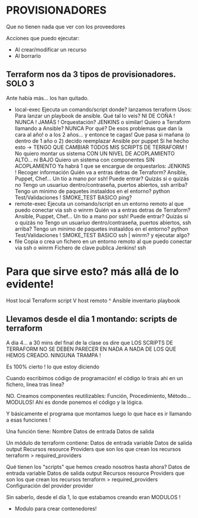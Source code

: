 # PROVISIONADORES

Que no tienen nada que ver con los proveedores

Acciones que puedo ejecutar:
- Al crear/modificar un recurso
- Al borrarlo

## Terraform nos da 3 tipos de provisionadores. SOLO 3

Ante había más... los han quitado.

- local-exec        Ejecuta un comando/script donde? lanzamos terraform 
                    Usos:
                        Para lanzar un playbook de ansible. Qué tal lo veis?    NI DE COÑA ! NUNCA ! JAMÁS !
                            Orquestación? JENKINS o similar!
                            Quiero a Terraform llamando a Ansible? NUNCA
                                Por qué?
                                    De esos problemas que dan la cara al año! o a los 2 años... y entonce te cagas!
                                    Que pasa si mañana (o dentro de 1 año o 2) decido reemplazar Ansible por puppet
                                    Si he hecho esto -> TENGO QUE CAMBIAR TODOS MIS SCRIPTS DE TERRAFORM !
                            No quiero montar us sistema CON UN NIVEL DE ACOPLAMIENTO ALTO... ni BAJO
                            Quiero un sistema con componentes SIN ACOPLAMIENTO
                            Ya habrá 1 que se encargue de orquestarlos: JENKINS !
                        Recoger información
                        Quién va a entras detras de Terraform?
                            Ansible, Puppet, Chef... Un tio a mano por ssh!
                            Puede entrar?   Quizás si o quizás no
                                Tengo un usuariuo dentro/contraseña, puertos abiertos, ssh arriba?
                                Tengo un minimo de paquetes instaaldos en el entorno? python
                        Test/Validaciones ! SMOKE_TEST                          BASICO
                            ping?
- remote-exec       Ejecuta un comando/script en un entorno remoto al que puedo conectar via ssh o winrm
                        Quién va a entras detras de Terraform?
                            Ansible, Puppet, Chef... Un tio a mano por ssh!
                            Puede entrar?   Quizás si o quizás no
                                Tengo un usuariuo dentro/contraseña, puertos abiertos, ssh arriba?
                                Tengo un minimo de paquetes instaaldos en el entorno? python
                        Test/Validaciones ! SMOKE_TEST                          BASICO
                            ssh | winrm? y ejecutar algo?
- file              Copia o crea un fichero en un entorno remoto al que puedo conectar via ssh o winrm
                        Fichero de clave publica    Jenkins! ssh
    
# Para que sirve esto? más allá de lo evidente!


Host local
    Terraform
        script
            V
            host remoto
            ^
    Ansible
        inventario
        playbook
    

## Llevamos desde el dia 1 montando: scripts de terraform

A dia 4... a 30 mins del final de la clase os dire que LOS SCRIPTS DE TERRAFORM NO 
SE DEBEN PARECER EN NADA A NADA DE LOS QUE HEMOS CREADO. NINGUNA TRAMPA !

Es 100% cierto ! lo que estoy diciendo

Cuando escribimos código de programación! el código lo tirais ahi en un fichero, linea tras linea?

NO. Creamos componentes reutilizables: Función, Procedimiento, Método... MODULOS!
Ahí es donde ponemos el código y la lógica.

Y básicamente el programa que montamos luego lo que hace es ir llamando a esas funciones !

Una función tiene: 
    Nombre 
    Datos de entrada
    Datos de salida
    
    
Un módulo de terraform contiene:
    Datos de entrada                                    variable
    Datos de salida                                     output
    Recursos                                            resource
    Providers que son los que crean los recursos        terraform > required_providers

Qué tienen los "scripts" que hemos creado nosotros hasta ahora? 
    Datos de entrada                                    variable
    Datos de salida                                     output
    Recursos                                            resource
    Providers que son los que crean los recursos        terraform > required_providers
    Configuración del provider                          provider
    
Sin saberlo, desde el día 1, lo que estabamos creando eran MODULOS !
- Modulo para crear contenedores!